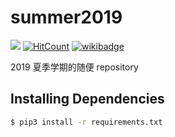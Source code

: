 # summer2019

[![](https://img.shields.io/badge/License-Apache%202.0-blue.svg?style=flat-square)](https://github.com/Blurgyy/summer2019/blob/master/LICENSE)
[![HitCount](http://hits.dwyl.io/Blurgyy/summer2019.svg)](http://hits.dwyl.io/Blurgyy/summer2019)
[![wikibadge](https://img.shields.io/badge/.-wiki-blue?logo=wikipedia&style=flat-square)](https://github.com/Blurgyy/summer2019/wiki)

2019 夏季学期的随便 repository

## Installing Dependencies

```bash
$ pip3 install -r requirements.txt
```

